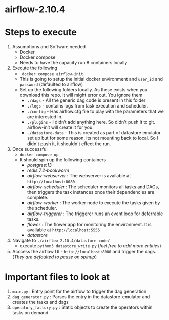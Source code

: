 # airflow-2.10.4

# Steps to execute

1. Assumptions and Software needed
    - Docker 
    - Docker compose
    - Needs to have the capacity run 8 containers locally
2. Execute the following
    - ` docker compose airflow-init`
    - This is going to setup the initial docker environment and `user_id` and `password` (defaulted to airflow)
    - Set up the following folders locally. As these exists when you download this repo. It will might error out. You ignore them
        - `./dags` - All the generic dag code is present in this folder
        - `./logs` - contains logs from task execution and scheduler.
        - `./config` - Has airflow.cfg file to play with the parameters that we are interested in.
        - `./plugins` - I didn't add anything here. So didn't push it to git. airflow-init will create it for you.
        - `./datastore-data` - This is created as part of datastore emulator set up but for some reason, its not mounting back to local. So I didn't push it, it shouldn't effect the run.
3. Once successful
    - `docker compose up`
    - It should spin up the following containers
        - *postgres:13*
        - *redis:7.2-bookworm*
        - *airflow-webserver* : The webserver is available at `http://localhost:8080`
        - *airflow-scheduler* :  The scheduler monitors all tasks and DAGs, then triggers the task instances once their dependencies are complete.
        - *airflow-worker* : The worker node to execute the tasks given by the scheduler.
        - *airflow-triggerer* : The triggerer runs an event loop for deferrable tasks.
        - *flower* : The flower app for monitoring the environment. It is available at `http://localhost:5555`
        - *datastore*
4. Navigate to `./airflow-2.10.4/datastore-code/`
    - execute `python3 datastore_write.py` (*feel free to add more entities*)
5. Acccess the airflow UI - `http://localhost:8080` and trigger the dags. (*They are defaulted to pause on spinup*)

# Important files to look at

1. `main.py` : Entry point for the airflow to trigger the dag generation
2. `dag_generator.py` : Parses the entry in the datastore-emulator and creates the tasks and dags
3. `operatory_factory.py` : Static objects to create the operators within tasks on demand
